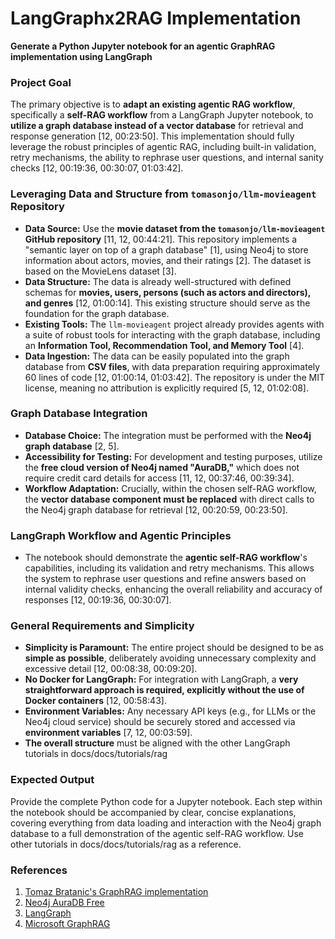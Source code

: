 # LangGraphx2RAG Implementation

**Generate a Python Jupyter notebook for an agentic GraphRAG implementation using LangGraph**

### Project Goal
The primary objective is to **adapt an existing agentic RAG workflow**, specifically a **self-RAG workflow** from a LangGraph Jupyter notebook, to **utilize a graph database instead of a vector database** for retrieval and response generation [12, 00:23:50]. This implementation should fully leverage the robust principles of agentic RAG, including built-in validation, retry mechanisms, the ability to rephrase user questions, and internal sanity checks [12, 00:19:36, 00:30:07, 01:03:42].

### Leveraging Data and Structure from `tomasonjo/llm-movieagent` Repository
*   **Data Source:** Use the **movie dataset from the `tomasonjo/llm-movieagent` GitHub repository** [11, 12, 00:44:21]. This repository implements a "semantic layer on top of a graph database" [1], using Neo4j to store information about actors, movies, and their ratings [2]. The dataset is based on the MovieLens dataset [3].
*   **Data Structure:** The data is already well-structured with defined schemas for **movies, users, persons (such as actors and directors), and genres** [12, 01:00:14]. This existing structure should serve as the foundation for the graph database.
*   **Existing Tools:** The `llm-movieagent` project already provides agents with a suite of robust tools for interacting with the graph database, including an **Information Tool, Recommendation Tool, and Memory Tool** [4].
*   **Data Ingestion:** The data can be easily populated into the graph database from **CSV files**, with data preparation requiring approximately 60 lines of code [12, 01:00:14, 01:03:42]. The repository is under the MIT license, meaning no attribution is explicitly required [5, 12, 01:02:08].

### Graph Database Integration
*   **Database Choice:** The integration must be performed with the **Neo4j graph database** [2, 5].
*   **Accessibility for Testing:** For development and testing purposes, utilize the **free cloud version of Neo4j named "AuraDB,"** which does not require credit card details for access [11, 12, 00:37:46, 00:39:34].
*   **Workflow Adaptation:** Crucially, within the chosen self-RAG workflow, the **vector database component must be replaced** with direct calls to the Neo4j graph database for retrieval [12, 00:20:59, 00:23:50].

### LangGraph Workflow and Agentic Principles
*   The notebook should demonstrate the **agentic self-RAG workflow**'s capabilities, including its validation and retry mechanisms. This allows the system to rephrase user questions and refine answers based on internal validity checks, enhancing the overall reliability and accuracy of responses [12, 00:19:36, 00:30:07].

### General Requirements and Simplicity
*   **Simplicity is Paramount:** The entire project should be designed to be as **simple as possible**, deliberately avoiding unnecessary complexity and excessive detail [12, 00:08:38, 00:09:20].
*   **No Docker for LangGraph:** For integration with LangGraph, a **very straightforward approach is required, explicitly without the use of Docker containers** [12, 00:58:43].
*   **Environment Variables:** Any necessary API keys (e.g., for LLMs or the Neo4j cloud service) should be securely stored and accessed via **environment variables** [7, 12, 00:03:59].
*   **The overall structure** must be aligned with the other LangGraph tutorials in docs/docs/tutorials/rag

### Expected Output
Provide the complete Python code for a Jupyter notebook. Each step within the notebook should be accompanied by clear, concise explanations, covering everything from data loading and interaction with the Neo4j graph database to a full demonstration of the agentic self-RAG workflow. Use other tutorials in docs/docs/tutorials/rag as a reference.

### References
1. [Tomaz Bratanic's GraphRAG implementation](https://github.com/tomasonjo/llm-movieagent)
2. [Neo4j AuraDB Free](https://neo4j.com/pricing/)
3. [LangGraph](https://langchain-ai.github.io/langgraph/)
4. [Microsoft GraphRAG](https://github.com/microsoft/graphrag/blob/main/examples_notebooks/community_contrib/neo4j/graphrag_import_neo4j_cypher.ipynb)
